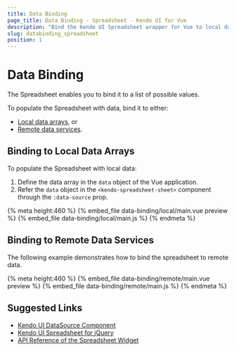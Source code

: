```yaml
---
title: Data Binding
page_title: Data Binding - Spreadsheet - Kendo UI for Vue
description: "Bind the Kendo UI Spreadsheet wrapper for Vue to local data arrays."
slug: databinding_spreadsheet
position: 1
---
```


<div><WrapperBanner></WrapperBanner></div>

# Data Binding

The Spreadsheet enables you to bind it to a list of possible values.

To populate the Spreadsheet with data, bind it to either:
* [Local data arrays](#toc-binding-to-local-data-arrays), or
* [Remote data services](#toc-binding-to-remote-data-services).

## Binding to Local Data Arrays

To populate the Spreadsheet with local data:

1. Define the data array in the `data` object of the Vue application.
1. Refer the `data` object in the `<kendo-spreadsheet-sheet>` component through the `:data-source` prop.

{% meta height:460 %}
{% embed_file data-binding/local/main.vue preview %}
{% embed_file data-binding/local/main.js %}
{% endmeta %}

## Binding to Remote Data Services

The following example demonstrates how to bind the spreadsheet to remote data.

{% meta height:460 %}
{% embed_file data-binding/remote/main.vue preview %}
{% embed_file data-binding/remote/main.js %}
{% endmeta %}

## Suggested Links

* [Kendo UI DataSource Component](https://docs.telerik.com/kendo-ui/api/javascript/data/datasource)
* [Kendo UI Spreadsheet for jQuery](https://docs.telerik.com/kendo-ui/controls/data-management/spreadsheet/overview)
* [API Reference of the Spreadsheet Widget](https://docs.telerik.com/kendo-ui/api/javascript/ui/spreadsheet)
